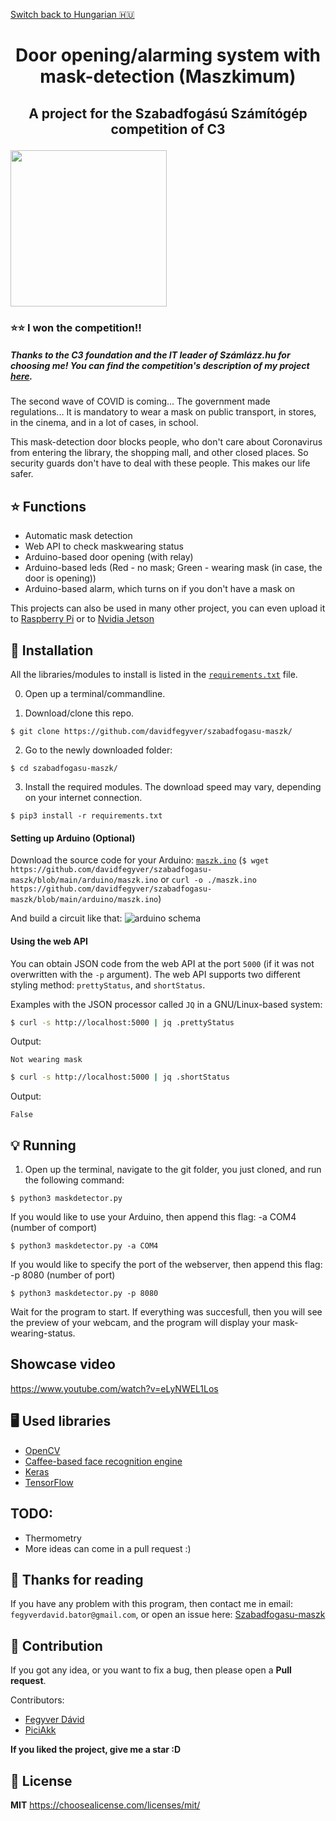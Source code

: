 [Switch back to Hungarian :hungary:](https://github.com/davidfegyver/szabadfogasu-maszk/blob/main/README.md)
# <p align="center"> Door opening/alarming system with mask-detection (Maszkimum) </p>
## <p align="center"> A project for the Szabadfogású Számítógép competition of C3<p>
<img src="https://github.com/davidfegyver/szabadfogasu-maszk/blob/main/c3verseny.png" width="250"/>

### :star::star: I won the competition!!
##### Thanks to the C3 foundation and the IT leader of Számlázz.hu for choosing me! You can find the competition's description of my project [here](https://verseny.c3.hu/2020/#nyertesek/FD).

The second wave of COVID is coming...
The government made regulations...
It is mandatory to wear a mask on public transport, in stores, in the cinema, and in a lot of cases, in school.

This mask-detection door blocks people, who don't care about Coronavirus from entering the library, the shopping mall, and other closed places.
So security guards don't have to deal with these people.
This makes our life safer.


## :star: Functions
* Automatic mask detection
* Web API to check maskwearing status
* Arduino-based door opening (with relay)
* Arduino-based leds (Red - no mask; Green - wearing mask (in case, the door is opening))
* Arduino-based alarm, which turns on if you don't have a mask on

This projects can also be used in many other project, you can even upload it to [Raspberry Pi](https://www.raspberrypi.org/) or to [Nvidia Jetson](https://www.nvidia.com/en-us/autonomous-machines/embedded-systems/jetson-nano/)

## :robot: Installation

All the libraries/modules to install is listed in the [`requirements.txt`](https://github.com/davidfegyver/szabadfogasu-maszk/blob/main/requirements.txt) file.

0. Open up a terminal/commandline.

1. Download/clone this repo.
```
$ git clone https://github.com/davidfegyver/szabadfogasu-maszk/
```

2. Go to the newly downloaded folder:
```
$ cd szabadfogasu-maszk/
```

3. Install the required modules. The download speed may vary, depending on your internet connection.
```
$ pip3 install -r requirements.txt

```
#### Setting up Arduino (Optional)
Download the source code for your Arduino: [`maszk.ino`](https://github.com/davidfegyver/szabadfogasu-maszk/blob/main/arduino/maszk.ino) (`$ wget https://github.com/davidfegyver/szabadfogasu-maszk/blob/main/arduino/maszk.ino` or `curl -o ./maszk.ino https://github.com/davidfegyver/szabadfogasu-maszk/blob/main/arduino/maszk.ino`)

And build a circuit like that:
![arduino schema](https://github.com/davidfegyver/szabadfogasu-maszk/blob/main/arduino/schema.png)

#### Using the web API
You can obtain JSON code from the web API at the port `5000` (if it was not overwritten with the `-p` argument). The web API supports two different styling method: `prettyStatus`, and `shortStatus`.

Examples with the JSON processor called `JQ` in a GNU/Linux-based system:

```bash
$ curl -s http://localhost:5000 | jq .prettyStatus
```

Output:

`Not wearing mask`

```bash
$ curl -s http://localhost:5000 | jq .shortStatus
```

Output:

`False`

## :bulb: Running

1. Open up the terminal, navigate to the git folder, you just cloned, and run the following command:
```
$ python3 maskdetector.py
```
If you would like to use your Arduino, then append this flag: -a COM4 (number of comport)
```
$ python3 maskdetector.py -a COM4
```
If you would like to specify the port of the webserver, then append this flag: -p 8080 (number of port)
```
$ python3 maskdetector.py -p 8080
```


Wait for the program to start. If everything was succesfull, then you will see the preview of your webcam, and the program will display your mask-wearing-status.

## Showcase video
https://www.youtube.com/watch?v=eLyNWEL1Los

## 🖥️ Used libraries

- [OpenCV](https://opencv.org/)
- [Caffee-based face recognition engine](https://github.com/opencv/opencv/blob/3.4.0/samples/dnn/resnet_ssd_face_python.py)
- [Keras](https://keras.io/)
- [TensorFlow](https://www.tensorflow.org/)

## TODO:
  * Thermometry
  * More ideas can come in a pull request :)

## 🎉 Thanks for reading
If you have any problem with this program, then contact me in email: `fegyverdavid.bator@gmail.com`, or open an issue here: [Szabadfogasu-maszk](https://github.com/davidfegyver/szabadfogasu-maszk/issues)


## :handshake: Contribution
If you got any idea, or you want to fix a bug, then please open a **Pull request**.

Contributors:
- [Fegyver Dávid](https://github.com/davidfegyver)
- [PiciAkk](https://github.com/piciakk)

**If you liked the project, give me a star :D**

## 📝 License

**MIT**
https://choosealicense.com/licenses/mit/
